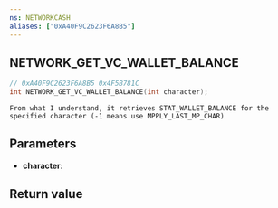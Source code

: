 ```yaml
---
ns: NETWORKCASH
aliases: ["0xA40F9C2623F6A8B5"]
---
```

## NETWORK_GET_VC_WALLET_BALANCE

```c
// 0xA40F9C2623F6A8B5 0x4F5B781C
int NETWORK_GET_VC_WALLET_BALANCE(int character);
```

```
From what I understand, it retrieves STAT_WALLET_BALANCE for the specified character (-1 means use MPPLY_LAST_MP_CHAR)  
```

## Parameters
* **character**: 

## Return value

